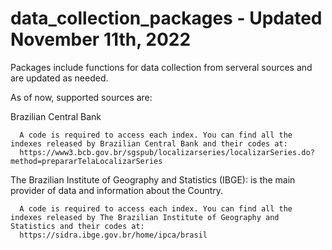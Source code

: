# data_collection_packages - Updated November 11th, 2022

Packages include functions for data collection from serveral sources and are updated as needed.

As of now, supported sources are:

  Brazilian Central Bank
  
      A code is required to access each index. You can find all the indexes released by Brazilian Central Bank and their codes at:
      https://www3.bcb.gov.br/sgspub/localizarseries/localizarSeries.do?method=prepararTelaLocalizarSeries



  The Brazilian Institute of Geography and Statistics (IBGE): is the main provider of data and information about the Country.
  
      A code is required to access each index. You can find all the indexes released by The Brazilian Institute of Geography and Statistics and their codes at:
      https://sidra.ibge.gov.br/home/ipca/brasil

